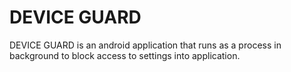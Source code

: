 # DEVICE GUARD

DEVICE GUARD is an android application that runs as a process in background to block access to settings into application.